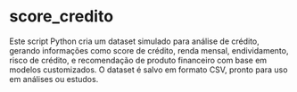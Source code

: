 # score_credito
Este script Python cria um dataset simulado para análise de crédito, gerando informações como score de crédito, renda mensal, endividamento, risco de crédito, e recomendação de produto financeiro com base em modelos customizados. O dataset é salvo em formato CSV, pronto para uso em análises ou estudos.
